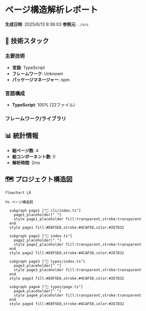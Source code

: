 # ページ構造解析レポート

**生成日時**: 2025/6/13 9:36:03
**参照元**: `./src`

## 🚀 技術スタック

### 主要技術
- **言語**: TypeScript
- **フレームワーク**: Unknown
- **パッケージマネージャー**: npm

### 言語構成
- **TypeScript**: 100% (22ファイル)

### フレームワーク/ライブラリ

## 📊 統計情報

- **総ページ数**: 4
- **総コンポーネント数**: 0
- **解析時間**: 2ms

## 🗺️ プロジェクト構造図

```mermaid
flowchart LR

%% ページ構造図

  subgraph page1 ["📄 cli/index.ts"]
    page1_placeholder[" "]
    style page1_placeholder fill:transparent,stroke:transparent
  end
  style page1 fill:#E8F5E8,stroke:#4CAF50,color:#2E7D32

  subgraph page2 ["📄 index.ts"]
    page2_placeholder[" "]
    style page2_placeholder fill:transparent,stroke:transparent
  end
  style page2 fill:#E8F5E8,stroke:#4CAF50,color:#2E7D32

  subgraph page3 ["📄 types/index.ts"]
    page3_placeholder[" "]
    style page3_placeholder fill:transparent,stroke:transparent
  end
  style page3 fill:#E8F5E8,stroke:#4CAF50,color:#2E7D32

  subgraph page4 ["📄 types/page.ts"]
    page4_placeholder[" "]
    style page4_placeholder fill:transparent,stroke:transparent
  end
  style page4 fill:#E8F5E8,stroke:#4CAF50,color:#2E7D32

```